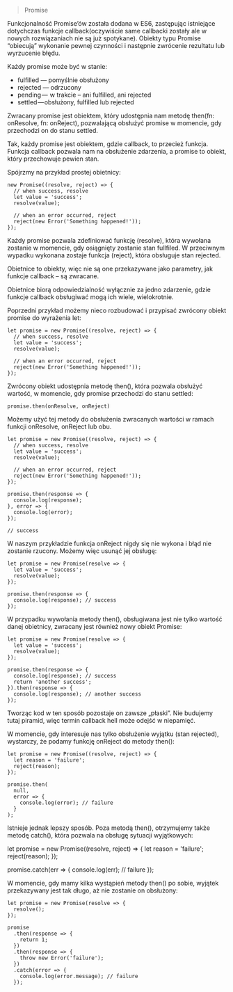 > Promise

Funkcjonalność Promise’ów została dodana w ES6, zastępując istniejące dotychczas funkcje callback(oczywiście same callbacki zostały ale w nowych rozwiązaniach nie są już spotykane). Obiekty typu Promise “obiecują” wykonanie pewnej czynności i następnie zwrócenie rezultatu lub wyrzucenie błędu. 

Każdy promise może być w stanie:

- fulfilled — pomyślnie obsłużony
- rejected — odrzucony
- pending —  w trakcie – ani fulfilled, ani rejected
- settled — obsłużony, fulfilled lub rejected


Zwracany promise jest obiektem, który udostępnia nam metodę then(fn: onResolve, fn: onReject), pozwalającą obsłużyć promise w momencie, gdy przechodzi on do stanu settled.

Tak, każdy promise jest obiektem, gdzie callback, to przecież funkcja. Funkcja callback pozwala nam na obsłużenie zdarzenia, a promise to obiekt, który przechowuje pewien stan.

Spójrzmy na przykład prostej obietnicy:

```
new Promise((resolve, reject) => {
  // when success, resolve
  let value = 'success';
  resolve(value);
 
  // when an error occurred, reject
  reject(new Error('Something happened!'));
});
```

Każdy promise pozwala zdefiniować funkcję (resolve), która wywołana zostanie w momencie, gdy osiągnięty zostanie stan fullfiled. W przeciwnym wypadku wykonana zostaje funkcja (reject), która obsługuje stan rejected.

Obietnice to obiekty, więc nie są one przekazywane jako parametry, jak funkcje callback – są zwracane. 

Obietnice biorą odpowiedzialność wyłącznie za jedno zdarzenie, gdzie funkcje callback obsługiwać mogą ich wiele, wielokrotnie.

Poprzedni przykład możemy nieco rozbudować i przypisać zwrócony obiekt promise do wyrażenia let:

```
let promise = new Promise((resolve, reject) => {
  // when success, resolve
  let value = 'success';
  resolve(value);
 
  // when an error occurred, reject
  reject(new Error('Something happened!'));
});
```

Zwrócony obiekt udostępnia metodę then(), która pozwala obsłużyć wartość, w momencie, gdy promise przechodzi do stanu settled:

```
promise.then(onResolve, onReject)
```

Możemy użyć tej metody do obsłużenia zwracanych wartości w ramach funkcji onResolve, onReject lub obu.

```
let promise = new Promise((resolve, reject) => {
  // when success, resolve
  let value = 'success';
  resolve(value);
 
  // when an error occurred, reject
  reject(new Error('Something happened!'));
});

promise.then(response => {
  console.log(response);
}, error => {
  console.log(error);
});

// success
```

W naszym przykładzie funkcja onReject nigdy się nie wykona i błąd nie zostanie rzucony. Możemy więc usunąć jej obsługę:


```
let promise = new Promise(resolve => {
  let value = 'success';
  resolve(value);
});

promise.then(response => {
  console.log(response); // success
});
```
W przypadku wywołania metody then(), obsługiwana jest nie tylko wartość danej obietnicy, zwracany jest również nowy obiekt Promise:

```
let promise = new Promise(resolve => {
  let value = 'success';
  resolve(value);
});

promise.then(response => {
  console.log(response); // success
  return 'another success';
}).then(response => {
  console.log(response); // another success 
});
```

Tworząc kod w ten sposób pozostaje on zawsze „płaski”. Nie budujemy tutaj piramid, więc termin callback hell może odejść w niepamięć.


W momencie, gdy interesuje nas tylko obsłużenie wyjątku (stan rejected), wystarczy, że podamy funkcję onReject do metody then():

```
let promise = new Promise((resolve, reject) => {
  let reason = 'failure';
  reject(reason);
});

promise.then(
  null,
  error => {
    console.log(error); // failure
  }
);
```

Istnieje jednak lepszy sposób. Poza metodą then(), otrzymujemy także metodę catch(), która pozwala na obsługę sytuacji wyjątkowych:

let promise = new Promise((resolve, reject) => {
  let reason = 'failure';
  reject(reason);
});

promise.catch(err => {
  console.log(err); // failure
});

W momencie, gdy mamy kilka wystąpień metody then() po sobie, wyjątek przekazywany jest tak długo, aż nie zostanie on obsłużony:

```
let promise = new Promise(resolve => {
  resolve();
});

promise
  .then(response => {
    return 1;
  })
  .then(response => {
    throw new Error('failure');
  })
  .catch(error => {
    console.log(error.message); // failure
  });
```